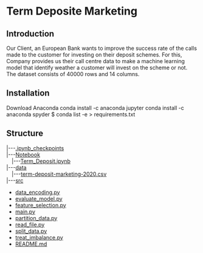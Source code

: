 # Term Deposite Marketing

## Introduction

Our Client, an European Bank wants to improve the success rate of the calls made to the customer for investing on their deposit schemes. For this, Company provides us their call centre data to make a machine learning model that identify weather a customer will invest on the scheme or not. The dataset consists of 40000 rows and 14 columns.

 ## Installation
 
Download Anaconda
conda install -c anaconda jupyter
conda install -c anaconda spyder
$ conda list -e > requirements.txt

## Structure


|---[.ipynb_checkpoints](https://github.com/tanushri0609/1n2hY16EyVUZXZZX/tree/main/.ipynb_checkpoints)<br>
|---[Notebook](https://github.com/tanushri0609/1n2hY16EyVUZXZZX/tree/main/Notebook)<br>
 &emsp;|---[Term_Deposit.ipynb](./dir2/file1.ipyb)<br>
|---[data](./dir3)<br>
 &emsp;|---[term-deposit-marketing-2020.csv](./dir3/file11.csv)<br>
|---[src](./dir4)<br>
   * [data_encoding.py](./dir4/file4.py)
   * [evaluate_model.py](./dir4/file2.py)
   * [feature_selection.py](./dir4/file3.py)
   * [main.py](./dir4/file1.py)
   * [partition_data.py](./dir4/file5.py)
   * [read_file.py](./dir4/file6.py)
   * [split_data.py](./dir4/file7.py)
   * [treat_imbalance.py](./dir4/file8.py)
 * [README.md](./README.md)
 
 
